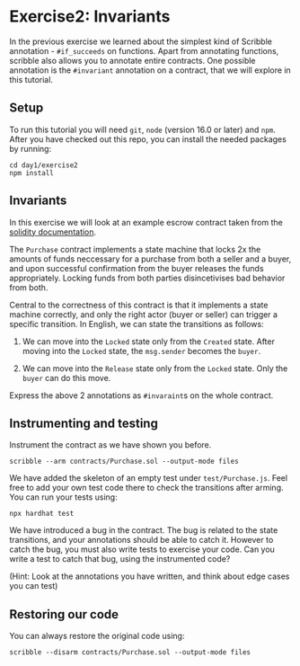 # Exercise2: Invariants

In the previous exercise we learned about the simplest kind of Scribble
annotation - `#if_succeeds` on functions. Apart from annotating functions,
scribble also allows you to annotate entire contracts. One possible annotation
is the `#invariant` annotation on a contract, that we will explore in this
tutorial.

## Setup

To run this tutorial you will need `git`, `node` (version 16.0 or later) and `npm`.
After you have checked out this repo, you can install the needed packages by running:

```
cd day1/exercise2
npm install
```

## Invariants

In this exercise we will look at an example escrow contract taken from the
[solidity
documentation](https://docs.soliditylang.org/en/v0.8.17/solidity-by-example.html#safe-remote-purchase).

The `Purchase` contract implements a state machine that locks 2x the amounts of
funds neccessary for a purchase from both a seller and a buyer, and upon
successful confirmation from the buyer releases the funds appropriately. Locking
funds from both parties disincetivises bad behavior from both.

Central to the correctness of this contract is that it implements a state machine correctly, and only the
right actor (buyer or seller) can trigger a specific transition. In English, we can state the transitions as follows:

1. We can move into the `Locked` state only from the `Created` state. After moving into the `Locked` state, the `msg.sender` becomes the `buyer`.

2. We can move into the `Release` state only from the `Locked` state. Only the `buyer` can do this move.

Express the above 2 annotations as `#invaraint`s on the whole contract. 

## Instrumenting and testing

Instrument the contract as we have shown you before.

```
scribble --arm contracts/Purchase.sol --output-mode files
```

We have added the skeleton of an empty test under `test/Purchase.js`. Feel free to add your own test code there to check the transitions after arming.
You can run your tests using:

```
npx hardhat test
```


We have introduced a bug in the contract. The bug is related to the state
transitions, and your annotations should be able to catch it. However to catch
the bug, you must also write tests to exercise your code. Can you write a test
to catch that bug, using the instrumented code?

(Hint: Look at the annotations you have written, and think about edge cases you can test)


## Restoring our code

You can always restore the original code using:

```
scribble --disarm contracts/Purchase.sol --output-mode files
```